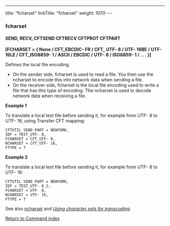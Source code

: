 ---
title: "fcharset"
linkTitle: "fcharset"
weight: 1070
--- <span id="fcharset"></span>

### fcharset

#### SEND, RECV, CFTSEND CFTRECV CFTPROT CFTPART

**[FCHARSET = { None / CFT_EBCDIC- FR / CFT_ UTF- 8 / UTF- 16BE / UTF- 16LE / CFT_ISO8859- 1 / ASCII / EBCDIC / UTF- 8 / ISO8859- 1 / . . . }]**

Defines the local file encoding.  

- On the sender side, fcharset is used to read a file. You then use the ncharset to encode this into network data when sending a file.
- On the receiver side, fcharset is the local file encoding used to write a file that has this type of encoding. The ncharset is used to decode network data when receiving a file.

**Example 1**

To translate a local text file before sending it, for example from UTF- 8 to UTF- 16, using Transfer CFT mapping:

```
CFTUTIL SEND PART = NEWYORK,
IDF = TEST_UTF- 8,
FCHARSET = CFT_UTF- 8,
NCHARSET = CFT_UTF- 16,
FTYPE = T
```

**Example 2**

To translate a local text file before sending it, for example from UTF- 8 to UTF- 16:

```
CFTUTIL SEND PART = NEWYORK,
IDF = TEST_UTF- 8_2,
FCHARSET = UTF- 8,
NCHARSET = UTF- 16,
FTYPE = T
```

See also [ncharset](../ncharset) and *[Using character sets for transcoding](../../../../concepts/transfer_command_overview/using_transcoding/use_extended_character_sets).*

[Return to Command index](../../)
